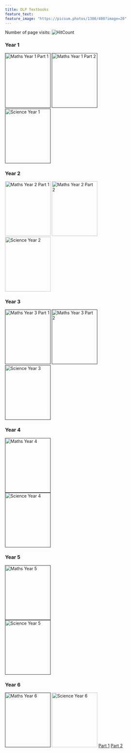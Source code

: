 ```yaml
---
title: DLP Textbooks
feature_text: 
feature_image: "https://picsum.photos/1300/400?image=20"
---
```


Number of page visits: ![HitCount](https://hits.dwyl.com/multilingual-malaysian/SRJKC_resources.svg?style=flat)

### Year 1
<a href="" target="_blank"><img src="/SRJKC_resources/assets/images/maths1_p1.png" alt="Maths Year 1 Part 1" width="150" height="180"></a>
<a href="" target="_blank"><img src="/SRJKC_resources/assets/images/maths1_p2.png" alt="Maths Year 1 Part 2" width="150" height="180"></a>\
<a href="" target="_blank"><img src="/SRJKC_resources/assets/images/science1.png" alt="Science Year 1" width="150" height="180"></a>

### Year 2
<a href="https://drive.google.com/file/d/1BF8IhqIJbxLn2O0_7LlogfOWGNStI3eC/view?usp=share_link" target="_blank"><img src="/SRJKC_resources/assets/images/maths2_p1.png" alt="Maths Year 2 Part 1" width="150" height="180"></a>
<a href="https://drive.google.com/file/d/1UWqP0yqwSrHRFZH01Sc0ab97U_IVcebD/view" target="_blank"><img src="/SRJKC_resources/assets/images/maths2_p2.png" alt="Maths Year 2 Part 2" width="150" height="180"></a>\
<a href="https://gurubesar.my/wp-content/uploads/2020/10/Science_Year_2.pdf" target="_blank"><img src="/SRJKC_resources/assets/images/science2.png" alt="Science Year 2" width="150" height="180"></a>

### Year 3
<a href="" target="_blank"><img src="/SRJKC_resources/assets/images/maths3_p1.png" alt="Maths Year 3 Part 1" width="150" height="180"></a>
<a href="" target="_blank"><img src="/SRJKC_resources/assets/images/maths3_p2.png" alt="Maths Year 3 Part 2" width="150" height="180"></a>\
<a href="" target="_blank"><img src="/SRJKC_resources/assets/images/science3.png" alt="Science Year 3" width="150" height="180"></a>

### Year 4
<a href="" target="_blank"><img src="/SRJKC_resources/assets/images/maths4.png" alt="Maths Year 4" width="150" height="180"></a>\
<a href="" target="_blank"><img src="/SRJKC_resources/assets/images/science4.png" alt="Science Year 4" width="150" height="180"></a>

### Year 5
<a href="" target="_blank"><img src="/SRJKC_resources/assets/images/maths5.png" alt="Maths Year 5" width="150" height="180"></a>\
<a href="" target="_blank"><img src="/SRJKC_resources/assets/images/science5.png" alt="Science Year 5" width="150" height="180"></a>

### Year 6
<a href="" target="_blank"><img src="/SRJKC_resources/assets/images/maths6.png" alt="Maths Year 6" width="150" height="180"></a>
 <img src="/SRJKC_resources/assets/images/science6.png" alt="Science Year 6" width="150" height="180"> <a href="https://gurubesar.my/wp-content/uploads/2022/03/SCIENCE-Y6-SK-SEMAKAN-2017-PART-1.pdf" target="_blank">Part 1</a>     <a href="https://gurubesar.my/wp-content/uploads/2022/03/SCIENCE-Y6-SK-SEMAKAN-2017-PART-2.pdf" target="_blank">Part 2</a>
